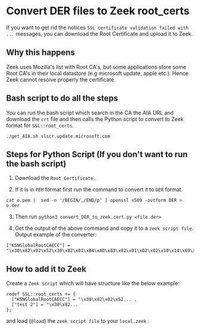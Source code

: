 # Convert DER files to Zeek root_certs
If you want to get rid the notices `SSL certificate validation failed with ...` messages, you can download the Root Certificate and upload it to Zeek. 

## Why this happens

Zeek uses Mozilla's list with Root CA's, but some applications store some Root CA's in their local datastore (e.g microsoft update, apple etc.). Hence Zeek cannot resolve properly the certificate.



## Bash script to do all the steps

You can run the bash script which search in the CA the AIA URL and download the `crt` file and then calls the Python script to convert to Zeek format 
for `SSL::root_certs`.

```
./get_AIA.sh slscr.update.microsoft.com
```


## Steps for Python Script (If you don't want to run the bash script)

1. Download the `Root Certificate` .

2. If it is in `PEM` format first run the command  to convert it to `DER` format.
```
cat o.pem |  sed -n '/BEGIN/,/END/p' | openssl x509 -outform DER > o.der
```

3. Then run `python3 convert_DER_to_zeek.cert.py <file.der>`

4. Get the output of the above command and copy it to a `zeek script file`. Output example of the converter:
```
["KSNGlobalRootCAECC"] = "\x30\x82\x02\x52\x30\x82\x01\xB4\xA0\x03\x02\x01\x02\x02\x10\x14\x69\xC4\x69\xB6\xD5\x4E\x90\x4D\x6B\x82\x01\x4E\xFF\x92\x91\x30\x0A\x06\x08\x2A\x86\x48\xCE\x3D\x04\x03\x03\x30\x3E\x31\x0B\x30\x09\x06\x03\x55\x04\x06\x13\x02\x52\x55\x31\x12\x30\x10\x06\x03\x55\x04\x0A\x13\x09\x4B\x61\x73\x70\x65\x72\x73\x6B\x79\x31\x1B\x30\x19\x06\x03\x55\x04\x03\x13\x12\x4B\x53\x4E\x20\x47\x6C\x6F\x62\x61\x6C\x20\x52\x6F\x6F\x74\x20\x43\x41\x30\x1E\x17\x0D\x32\x30\x30\x36\x31\x32\x30\x39\x35\x32\x33\x36\x5A\x17\x0D\x33\x35\x30\x36\x31\x32\x31\x30\x30\x32\x33\x35\x5A\x30\x3E\x31\x0B\x30\x09\x06\x03\x55\x04\x06\x13\x02\x52\x55\x31\x12\x30\x10\x06\x03\x55\x04\x0A\x13\x09\x4B\x61\x73\x70\x65\x72\x73\x6B\x79\x31\x1B\x30\x19\x06\x03\x55\x04\x03\x13\x12\x4B\x53\x4E\x20\x47\x6C\x6F\x62\x61\x6C\x20\x52\x6F\x6F\x74\x20\x43\x41\x30\x81\x9B\x30\x10\x06\x07\x2A\x86\x48\xCE\x3D\x02\x01\x06\x05\x2B\x81\x04\x00\x23\x03\x81\x86\x00\x04\x00\xA8\x6D\x41\xC0\xF8\x37\xA8\xBD\x84\xCB\xC6\x52\xE2\xD1\x07\x24\x05\x35\x77\x60\x5B\x7E\xAA\xC9\xFE\xDA\x07\x38\x4F\xB7\xB0\xA0\x5F\xD1\xA7\x96\x9C\x05\xE3\xC3\xDC\x50\x63\xBA\x63\xD9\x00\x0D\x0A\xAE\x4C\x0C\x90\xA4\x9E\x77\x11\xC6\x8B\x7F\xCC\xB9\x51\xD6\x46\x01\x1D\x22\xD3\x67\x41\xE8\x0B\xEE\xC7\xD6\xAA\xCD\xBA\x7B\x93\x02\xA9\x93\xFD\x8C\x6E\x7E\xA6\x04\xD7\x92\x2B\x77\x9F\xAB\xCD\x0D\x83\xC3\x2E\x5E\x9A\xD4\x3A\x9F\x72\x16\xF3\x2C\xA4\x24\x9B\x66\x65\xDB\x2D\x2D\x06\xC9\x45\x7F\x19\x01\x08\x68\xAE\xA7\x98\x4B\x9F\xA3\x51\x30\x4F\x30\x0B\x06\x03\x55\x1D\x0F\x04\x04\x03\x02\x01\x86\x30\x0F\x06\x03\x55\x1D\x13\x01\x01\xFF\x04\x05\x30\x03\x01\x01\xFF\x30\x1D\x06\x03\x55\x1D\x0E\x04\x16\x04\x14\x45\x31\xC5\x21\x7B\x9C\xCC\xBB\x8D\xFF\x73\x6D\x13\x94\x33\x51\x21\x3C\x8B\xDC\x30\x10\x06\x09\x2B\x06\x01\x04\x01\x82\x37\x15\x01\x04\x03\x02\x01\x00\x30\x0A\x06\x08\x2A\x86\x48\xCE\x3D\x04\x03\x03\x03\x81\x8B\x00\x30\x81\x87\x02\x42\x00\xC2\x28\x41\x40\x53\x00\xBD\x02\x97\x3E\x94\x41\x99\xAE\x70\xE3\x51\x00\x4C\x13\x3D\xFD\xC3\x58\x5A\xBA\x54\xF8\x5F\x82\x9C\x2C\xA1\xC6\x05\x6C\x61\x9F\xA9\x49\x3A\x13\x86\xDB\xA2\xCB\x65\xDC\x07\xF1\xEA\xBB\x00\x18\x70\x29\xF2\x43\xA5\xFD\xC8\x54\x73\x53\xCD\x02\x41\x75\x42\xDB\x08\xA2\xDA\xAA\x8C\xEC\x93\x33\xBF\x02\x6C\xB0\xEA\xCD\x88\x92\x3A\x37\x2E\x6A\x30\x46\xD5\x2B\x14\xAA\x93\x9D\xF8\x05\x0A\x03\x3C\x40\xE8\x81\x3F\xAF\x66\x7F\x67\x96\x65\xE4\x6C\xC3\x89\x30\xBA\xDD\x45\x43\x16\x84\x9F\xB2\x72\x31\x23\xFA\xD6\x80"
```

## How to add it to Zeek

Create a `Zeek script` which will have structure like the below example:
```
redef SSL::root_certs += {
  ["KSNGlobalRootCAECC"] = "\x30\x82\x02\x52... ,
  ["test 2"] = "\x30\x82...
};
```

and load (`@load`) the `zeek script file` to your `local.zeek` .
